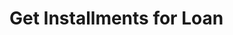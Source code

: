 # Get Installments for Loan

<api-endpoint openapi-path="../../OpenApi/user.openapi.yaml" method="GET" endpoint="/api/v1/loans/{loanId}/installments"/>